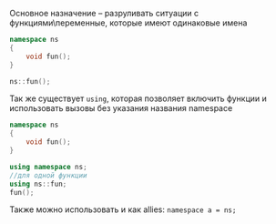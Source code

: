 Основное назначение – разруливать ситуации с функциями\переменные, которые имеют одинаковые имена
```c++
namespace ns
{
    void fun();
}

ns::fun();
```
Так же существует `using`, которая позволяет включить функции и использовать вызовы без указания названия namespace
```c++
namespace ns
{
    void fun();
}

using namespace ns;
//для одной функции 
using ns::fun;
fun();
```
Также можно использовать и как allies:
`namespace a = ns;`